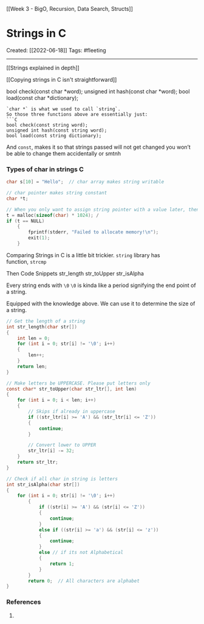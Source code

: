 [[Week 3 - BigO, Recursion, Data Search, Structs]]

# Strings in C
Created:  [[2022-06-18]]
Tags: #fleeting 

---
[[Strings explained in depth]]

[[Copying strings in C isn't straightforward]]



bool check(const char *word);
unsigned int hash(const char *word);
bool load(const char *dictionary);
```
`char *` is what we used to call `string`. 
So those three functions above are essentially just:
```C
bool check(const string word);
unsigned int hash(const string word);
bool load(const string dictionary);
```
And `const`, makes it so that strings passed will not get changed 
you won’t be able to change them accidentally or smtnh


### Types of char in strings C
```C
char s[10] = "Hello";  // char array makes string writable

// char pointer makes string constant
char *t;

// When you only want to assign string pointer with a value later, then Use malloc
t = malloc(sizeof(char) * 1024); /
if (t == NULL)
    {
        fprintf(stderr, "Failed to allocate memory!\n");
        exit(1);
    }
```




Comparing Strings in C is a little bit trickier. `string` library has function, `strcmp`




Then Code Snippets
str_length
str_toUpper
str_isAlpha



Every string ends with `\0`
`\0` is kinda like a period signifying the end point of a string. 

Equipped with the knowledge above. We can use it to determine the size of a string.
```C
// Get the length of a string
int str_length(char str[])
{
    int len = 0;
    for (int i = 0; str[i] != '\0'; i++)
    {
        len++;
    }
    return len;
}
```


```C
// Make letters be UPPERCASE. Please put letters only
const char* str_toUpper(char str_ltr[], int len)
{
    for (int i = 0; i < len; i++)
    {
        // Skips if already in uppercase
        if ((str_ltr[i] >= 'A') && (str_ltr[i] <= 'Z'))
        {
            continue;
        }

        // Convert lower to UPPER
        str_ltr[i] -= 32;
    }
    return str_ltr;
}
```


```C
// Check if all char in string is letters
int str_isAlpha(char str[])
{
    for (int i = 0; str[i] != '\0'; i++)
        {
            if ((str[i] >= 'A') && (str[i] <= 'Z'))
            {
                continue;
            }
            else if ((str[i] >= 'a') && (str[i] <= 'z'))
            {
                continue;
            }
            else // if its not Alphabetical
            {
                return 1;
            }
        }
        return 0;  // All characters are alphabet
}
```





### References
1. 